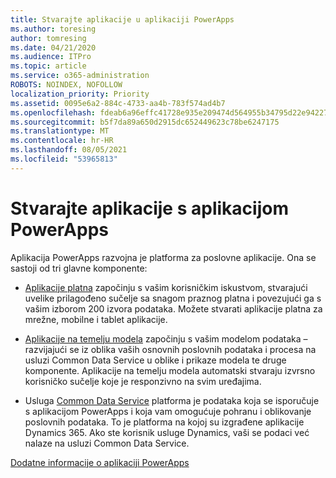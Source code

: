 ```yaml
---
title: Stvarajte aplikacije u aplikaciji PowerApps
ms.author: toresing
author: tomresing
ms.date: 04/21/2020
ms.audience: ITPro
ms.topic: article
ms.service: o365-administration
ROBOTS: NOINDEX, NOFOLLOW
localization_priority: Priority
ms.assetid: 0095e6a2-884c-4733-aa4b-783f574ad4b7
ms.openlocfilehash: fdeab6a96effc41728e935e209474d564955b34795d22e94227ca741368462b6
ms.sourcegitcommit: b5f7da89a650d2915dc652449623c78be6247175
ms.translationtype: MT
ms.contentlocale: hr-HR
ms.lasthandoff: 08/05/2021
ms.locfileid: "53965813"
---
```

# <a name="create-apps-with-powerapps"></a>Stvarajte aplikacije s aplikacijom PowerApps

Aplikacija PowerApps razvojna je platforma za poslovne aplikacije. Ona se sastoji od tri glavne komponente: 
  
- [Aplikacije platna](https://go.microsoft.com/fwlink/?linkid=874495) započinju s vašim korisničkim iskustvom, stvarajući uvelike prilagođeno sučelje sa snagom praznog platna i povezujući ga s vašim izborom 200 izvora podataka. Možete stvarati aplikacije platna za mrežne, mobilne i tablet aplikacije. 
    
- [Aplikacije na temelju modela](https://go.microsoft.com/fwlink/?linkid=874496) započinju s vašim modelom podataka – razvijajući se iz oblika vaših osnovnih poslovnih podataka i procesa na usluzi Common Data Service u oblike i prikaze modela te druge komponente. Aplikacije na temelju modela automatski stvaraju izvrsno korisničko sučelje koje je responzivno na svim uređajima. 
    
- Usluga [Common Data Service](https://go.microsoft.com/fwlink/?linkid=874497) platforma je podataka koja se isporučuje s aplikacijom PowerApps i koja vam omogućuje pohranu i oblikovanje poslovnih podataka. To je platforma na kojoj su izgrađene aplikacije Dynamics 365. Ako ste korisnik usluge Dynamics, vaši se podaci već nalaze na usluzi Common Data Service. 
    
[Dodatne informacije o aplikaciji PowerApps](https://go.microsoft.com/fwlink/?linkid=874498)
  

